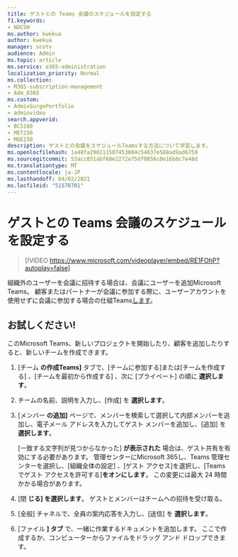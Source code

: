 ```yaml
---
title: ゲストとの Teams 会議のスケジュールを設定する
f1.keywords:
- NOCSH
ms.author: kwekua
author: kwekua
manager: scotv
audience: Admin
ms.topic: article
ms.service: o365-administration
localization_priority: Normal
ms.collection:
- M365-subscription-management
- Adm_O365
ms.custom:
- AdminSurgePortfolio
- adminvideo
search.appverid:
- BCS160
- MET150
- MOE150
description: ゲストとの会議をスケジュールTeamsする方法について学習します。
ms.openlocfilehash: 1a48fa290211507453004c54637e588ad9ad6759
ms.sourcegitcommit: 53acc851abf68e2272e75df0856c0e16b0c7e48d
ms.translationtype: MT
ms.contentlocale: ja-JP
ms.lasthandoff: 04/02/2021
ms.locfileid: "51578701"
---
```

# <a name="schedule-a-teams-meeting-with-guests"></a>ゲストとの Teams 会議のスケジュールを設定する

> [!VIDEO https://www.microsoft.com/videoplayer/embed/RE1FOhP?autoplay=false]

組織外のユーザーを会議に招待する場合は、会議にユーザーを追加Microsoft Teams。 顧客またはパートナーが会議に参加する際に、ユーザーアカウントを使用せずに会議に参加する場合の仕組Teams[します](https://support.microsoft.com/office/c6efc38f-4e03-4e79-b28f-e65a4c039508)。

## <a name="try-it"></a>お試しください!

このMicrosoft Teams、新しいプロジェクトを開始したり、顧客を追加したりすると、新しいチームを作成できます。

1. [チーム **の作成Teams]** タブで、[チームに参加する]または[チームを作成する] 、[チームを最初から作成する] 、次に [プライベート] の順に **選択します**。
2. チームの名前、説明を入力し、[作成] を  **選択します**。
3. [メンバー  **の追加]**  ページで、メンバーを検索して選択して内部メンバーを追加し、電子メール アドレスを入力してゲスト メンバーを追加し、[追加] を  **選択します**。

    [一致する文字列が見つからなかった]  **が表示された** 場合は、ゲスト共有を有効にする必要があります。 管理センターにMicrosoft 365し、Teams 管理センターを選択し、[組織全体の設定] 、[ゲスト アクセス]を選択し、[Teams でゲスト アクセスを許可する]**をオンにします**。 この変更には最大 24 時間かかる場合があります。

1. [閉  **じる] を選択します**。 ゲストとメンバーはチームへの招待を受け取る。
2. [全般] チャネルで、全員の案内応答を入力し、[送信] を  **選択します**。
3. [ファイル  **] タブ** で、一緒に作業するドキュメントを追加します。 ここで作成するか、コンピューターからファイルをドラッグ アンド ドロップできます。